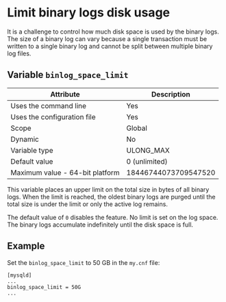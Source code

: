 # Limit binary logs disk usage

It is a challenge to control how much disk space is used by the binary logs. The size of a binary log can vary because a single transaction must be written to a single binary log and cannot be split between multiple binary log files.

## Variable `binlog_space_limit`

| Attribute | Description |
| --- | --- |
| Uses the command line | Yes |
| Uses the configuration file | Yes |
| Scope | Global |
| Dynamic | No |
| Variable type | ULONG_MAX |
| Default value | 0 (unlimited) |
| Maximum value - 64-bit platform | 18446744073709547520 |

This variable places an upper limit on the total size in bytes of all binary logs. When the limit is reached, the oldest binary logs are purged until the total size is under the limit or only the active log remains.

The default value of `0` disables the feature. No limit is set on the log space. The binary logs accumulate indefinitely until the disk space is full.

## Example

Set the `binlog_space_limit` to 50 GB in the `my.cnf` file:

```text
[mysqld]
...
binlog_space_limit = 50G
...
```